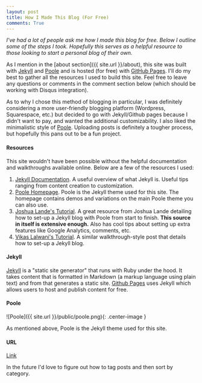 ```yaml
---
layout: post
title: How I Made This Blog (For Free)
comments: True
---
```


*I've had a lot of people ask me how I made this blog for free. Below I outline some of the steps I took. Hopefully this serves as a helpful resource to those looking to start a personal blog of their own.* 

As I mention in the [about section]({{ site.url }}/about), this site was built with [Jekyll](http://jekyllrb.com) and [Poole](http://getpoole.com/) and is hosted (for free) with [GitHub Pages](https://pages.github.com). I'll do my best to gather all the resources I used to build this site. Feel free to leave any questions or comments in the comment section below (which should be working with Disqus integration). 

As to why I chose this method of blogging in particular, I was definitely considering a more user-friendly blogging platform (Wordpress, Squarespace, etc.) but decided to go with Jekyll/Github pages because I didn't want to pay, and wanted the additional customizability. I also liked the minimalistic style of [Poole](http://getpoole.com/). Uploading posts is definitely a tougher process, but hopefully this pans out to be a fun project.

#### Resources

This site wouldn't have been possible without the helpful documentation and walkthroughs available online. Below are a few of the resources I used: 

1. [Jekyll Documentation](https://jekyllrb.com/docs/home/). A useful overview of what Jekyll is. Useful tips ranging from content creation to customization.
2. [Poole Homepage](http://getpoole.com/). Poole is the Jekyll theme used for this site. The homepage contains demos and variations on the main Poole theme you can also use. 
3. [Joshua Lande's Tutorial](http://joshualande.com/jekyll-github-pages-poole/). A great resource from Joshua Lande detailing how to set-up a Jekyll blog with Poole from start to finish. **This source in itself is extensive enough.** Also has cool tips about setting up extra features like Google Analytics, comments, etc. 
4. [Vikas Lalwani's Tutorial](http://www.sitepoint.com/set-jekyll-blog-5-minutes-poole/). A similar walkthrough-style post that details how to set-up a Jekyll blog.

#### Jekyll 

[Jekyll](http://jekyllrb.com) is a "static site generator" that runs with Ruby under the hood. It takes content that is formatted in Markdown (a markup language using plain text) and from that generates a static site. [Github Pages](http://jekyllrb.com/docs/github-pages/) uses Jekyll which allows users to host and publish content for free. 

#### Poole 

![Poole]({{ site.url }}/public/poole.png){: .center-image }

As mentioned above, Poole is the Jekyll theme used for this site.

#### URL 





[Link](http://www.testlink.com)

In the future I'd love to figure out how to tag posts and then sort by category. 

